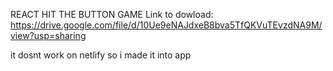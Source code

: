 REACT HIT THE BUTTON GAME
Link to dowload: https://drive.google.com/file/d/10Ue9eNAJdxeB8bva5TfQKVuTEvzdNA9M/view?usp=sharing

it dosnt work on netlify so i made it into app

